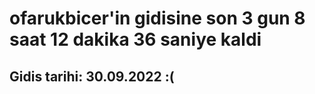 # ofarukbicer'in gidisine son 3 gun 8 saat 12 dakika 36 saniye kaldi

## Gidis tarihi: 30.09.2022 :(